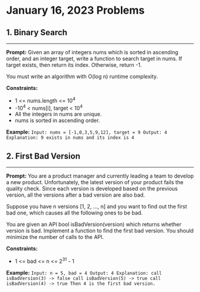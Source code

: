 # January 16, 2023 Problems

## 1. Binary Search

---
**Prompt:** Given an array of integers nums which is sorted in ascending order, and an integer target, write a function to search target in nums. If target exists, then return its index. Otherwise, return -1.

You must write an algorithm with O(log n) runtime complexity.

**Constraints:**
- 1 <= nums.length <= 10<sup>4</sup> 
- -10<sup>4</sup> < nums[i], target < 10<sup>4</sup> 
- All the integers in nums are unique. 
- nums is sorted in ascending order.

**Example:**
`Input: nums = [-1,0,3,5,9,12], target = 9
Output: 4
Explanation: 9 exists in nums and its index is 4`

## 2. First Bad Version

---
**Prompt:** You are a product manager and currently leading a team to develop a new product. Unfortunately, the latest version of your product fails the quality check. Since each version is developed based on the previous version, all the versions after a bad version are also bad.

Suppose you have n versions [1, 2, ..., n] and you want to find out the first bad one, which causes all the following ones to be bad.

You are given an API bool isBadVersion(version) which returns whether version is bad. Implement a function to find the first bad version. You should minimize the number of calls to the API.

**Constraints:**
- 1 <= bad <= n <= 2<sup>31</sup> - 1

**Example:**
`Input: n = 5, bad = 4
Output: 4
Explanation:
call isBadVersion(3) -> false
call isBadVersion(5) -> true
call isBadVersion(4) -> true
Then 4 is the first bad version.`

